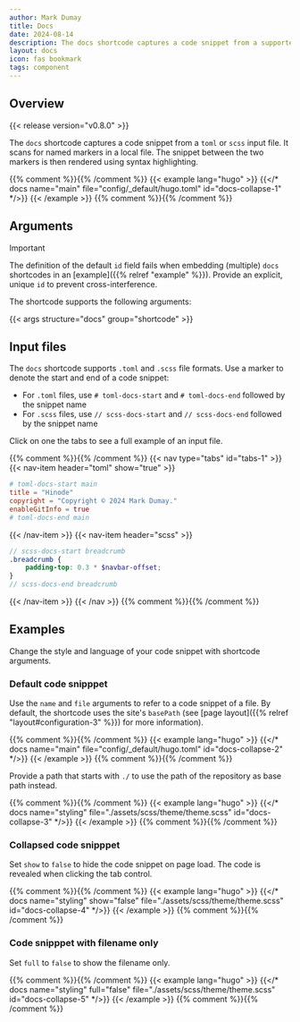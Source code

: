 ```yaml
---
author: Mark Dumay
title: Docs
date: 2024-08-14
description: The docs shortcode captures a code snippet from a supported input file.
layout: docs
icon: fas bookmark
tags: component
---
```


## Overview

{{< release version="v0.8.0" >}}

The `docs` shortcode captures a code snippet from a `toml` or `scss` input file. It scans for named markers in a local file. The snippet between the two markers is then rendered using syntax highlighting.

{{% comment %}}<!-- markdownlint-disable MD037 -->{{% /comment %}}
{{< example lang="hugo" >}}
{{</* docs name="main" file="config/_default/hugo.toml" id="docs-collapse-1" */>}}
{{< /example >}}
{{% comment %}}<!-- markdownlint-enable MD037 -->{{% /comment %}}

## Arguments

> [!IMPORTANT]
> The definition of the default `id` field fails when embedding (multiple) `docs` shortcodes in an [example]({{% relref "example" %}}). Provide an explicit, unique `id` to prevent cross-interference.

The shortcode supports the following arguments:

{{< args structure="docs" group="shortcode" >}}

## Input files

The `docs` shortcode supports `.toml` and `.scss` file formats. Use a marker to denote the start and end of a code snippet:

- For `.toml` files, use `# toml-docs-start` and `# toml-docs-end` followed by the snippet name
- For `.scss` files, use `// scss-docs-start` and `// scss-docs-end` followed by the snippet name

Click on one the tabs to see a full example of an input file.

{{% comment %}}<!-- markdownlint-disable MD031 -->{{% /comment %}}
{{< nav type="tabs" id="tabs-1" >}}
  {{< nav-item header="toml" show="true" >}}
```toml
# toml-docs-start main
title = "Hinode"
copyright = "Copyright © 2024 Mark Dumay."
enableGitInfo = true
# toml-docs-end main
```
  {{< /nav-item >}}
  {{< nav-item header="scss" >}}
```scss
// scss-docs-start breadcrumb
.breadcrumb {
    padding-top: 0.3 * $navbar-offset;
}
// scss-docs-end breadcrumb
```
  {{< /nav-item >}}
{{< /nav >}}
{{% comment %}}<!-- markdownlint-enable MD031 -->{{% /comment %}}

## Examples

Change the style and language of your code snippet with shortcode arguments.

### Default code snipppet

Use the `name` and `file` arguments to refer to a code snippet of a file. By default, the shortcode uses the site's `basePath` (see [page layout]({{% relref "layout#configuration-3" %}}) for more information).

{{% comment %}}<!-- markdownlint-disable MD037 -->{{% /comment %}}
{{< example lang="hugo" >}}
{{</* docs name="main" file="config/_default/hugo.toml" id="docs-collapse-2" */>}}
{{< /example >}}
{{% comment %}}<!-- markdownlint-enable MD037 -->{{% /comment %}}

Provide a path that starts with `./` to use the path of the repository as base path instead.

{{% comment %}}<!-- markdownlint-disable MD037 -->{{% /comment %}}
{{< example lang="hugo" >}}
{{</* docs name="styling" file="./assets/scss/theme/theme.scss" id="docs-collapse-3" */>}}
{{< /example >}}
{{% comment %}}<!-- markdownlint-enable MD037 -->{{% /comment %}}

### Collapsed code snipppet

Set `show` to `false` to hide the code snippet on page load. The code is revealed when clicking the tab control.

{{% comment %}}<!-- markdownlint-disable MD037 -->{{% /comment %}}
{{< example lang="hugo" >}}
{{</* docs name="styling" show="false" file="./assets/scss/theme/theme.scss" id="docs-collapse-4" */>}}
{{< /example >}}
{{% comment %}}<!-- markdownlint-enable MD037 -->{{% /comment %}}

### Code snipppet with filename only

Set `full` to `false` to show the filename only.

{{% comment %}}<!-- markdownlint-disable MD037 -->{{% /comment %}}
{{< example lang="hugo" >}}
{{</* docs name="styling" full="false" file="./assets/scss/theme/theme.scss" id="docs-collapse-5" */>}}
{{< /example >}}
{{% comment %}}<!-- markdownlint-enable MD037 -->{{% /comment %}}
